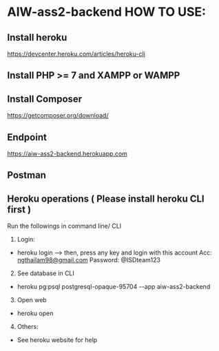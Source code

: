 # AIW-ass2-backend HOW TO USE:

## Install heroku
https://devcenter.heroku.com/articles/heroku-cli

## Install PHP >= 7 and XAMPP or WAMPP

## Install Composer
https://getcomposer.org/download/

## Endpoint
https://aiw-ass2-backend.herokuapp.com

## Postman

## Heroku operations ( Please install heroku CLI first )
Run the followings in command line/ CLI
1. Login:
- heroku login
--> then, press any key and login with this account
Acc: ngthailam98@gmail.com 
Password: @ISDteam123

2. See database in CLI
- heroku pg:psql postgresql-opaque-95704 --app aiw-ass2-backend

3. Open web
- heroku open

4. Others:
- See heroku website for help
